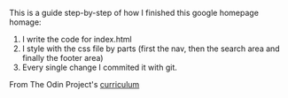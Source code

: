 This is a guide step-by-step of how I finished this google homepage homage:

1) I write the code for index.html
2) I style with the css file by parts (first the nav, then the search area and finally the footer area)
3) Every single change I commited it with git.

From The Odin Project's [curriculum](http://www.theodinproject.com/courses/web-development-101/lessons/html-css)